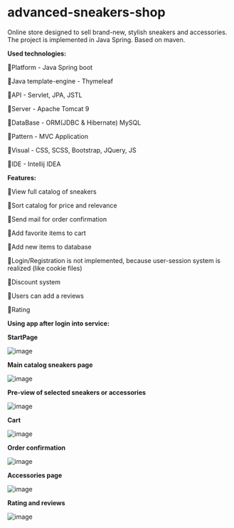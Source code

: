 # advanced-sneakers-shop
Online store designed to sell brand-new, stylish sneakers and accessories. The project is implemented in Java Spring. Based on maven.

**Used technologies:**

🔧Platform - Java Spring boot

🔧Java template-engine - Thymeleaf

🔧API - Servlet, JPA, JSTL

🔧Server - Apache Tomcat 9

🔧DataBase - ORM(JDBC & Hibernate) MySQL

🔧Pattern - MVC Application

🎨Visual - CSS, SCSS, Bootstrap, JQuery, JS

🔧IDE - Intellij IDEA

**Features:**

🔧View full catalog of sneakers

🔧Sort catalog for price and relevance

🔧Send mail for order confirmation

🔧Add favorite items to cart

🔧Add new items to database

🔧Login/Registration is not implemented, because user-session system is realized (like cookie files)

🔧Discount system

🔧Users can add a reviews

🔧Rating

**Using app after login into service:**

**StartPage**

![image](https://user-images.githubusercontent.com/51766687/216544162-6926e85c-2a73-425b-b820-8cfd17703de7.png)

**Main catalog sneakers page**

![image](https://user-images.githubusercontent.com/51766687/216544225-39d200df-f79e-499d-8389-ae3dc7158364.png)

**Pre-view of selected sneakers or accessories**

![image](https://user-images.githubusercontent.com/51766687/216544337-d35f7a40-3661-48fd-bfd6-2f231b46507a.png)

**Cart**

![image](https://user-images.githubusercontent.com/51766687/216544460-854a8189-4c38-41dd-bb10-9d60128d4095.png)

**Order confirmation**

![image](https://user-images.githubusercontent.com/51766687/216544639-05ce00eb-8a75-4b5e-be94-7eb4c2f07846.png)

**Accessories page**

![image](https://user-images.githubusercontent.com/51766687/216544613-c27277ed-0c24-427c-9a70-49d61d23543d.png)

**Rating and reviews**

![image](https://user-images.githubusercontent.com/51766687/216544915-604ec799-585a-4a03-8490-a6c497b770fd.png)
